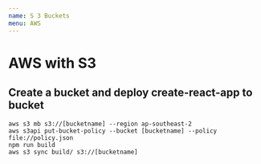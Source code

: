 ```yaml
---
name: S 3 Buckets
menu: AWS 
---
```

# AWS with S3

## Create a bucket and deploy create-react-app to bucket

```
aws s3 mb s3://[bucketname] --region ap-southeast-2
aws s3api put-bucket-policy --bucket [bucketname] --policy file://policy.json
npm run build
aws s3 sync build/ s3://[bucketname]
```
